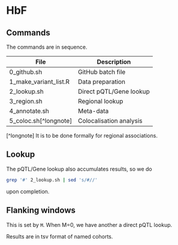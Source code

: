 # HbF

## Commands

The commands are in sequence. 

File | Description
-----|-------------------------
0_github.sh | GitHub batch file
1_make_variant_list.R | Data preparation
2_lookup.sh | Direct pQTL/Gene lookup
3_region.sh | Regional lookup
4_annotate.sh | Meta-data
5_coloc.sh[^longnote] | Colocalisation analysis

[^longnote] It is to be done formally for regional associations.

## Lookup

The pQTL/Gene lookup also accumulates results, so we do
```bash
grep '#' 2_lookup.sh | sed 's/#//'
```
upon completion.

## Flanking windows

This is set by `M`. When M=0, we have another a direct pQTL lookup.

Results are in tsv format of named cohorts.
